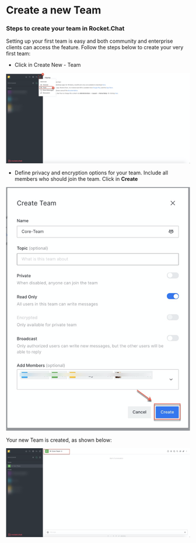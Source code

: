 # Create a new Team

### **Steps to create your team in Rocket.Chat**

Setting up your first team is easy and both community and enterprise clients can access the feature. Follow the steps below to create your very first team:

* Click in Create New - Team

![](../../../../.gitbook/assets/image%20%28337%29.png)

* Define privacy and encryption options for your team. Include all members who should join the team. Click in **Create**

![](../../../../.gitbook/assets/image%20%28338%29.png)

Your new Team is created, as shown below:

![](../../../../.gitbook/assets/image%20%28339%29.png)

